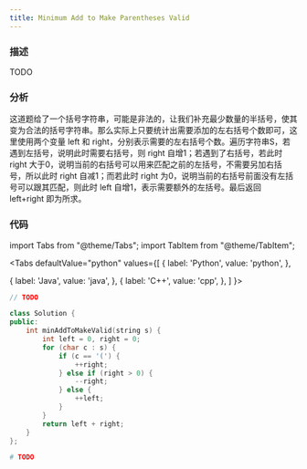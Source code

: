 ```yaml
---
title: Minimum Add to Make Parentheses Valid
---
```


### 描述

TODO

### 分析

这道题给了一个括号字符串，可能是非法的，让我们补充最少数量的半括号，使其变为合法的括号字符串。那么实际上只要统计出需要添加的左右括号个数即可，这里使用两个变量 left 和 right，分别表示需要的左右括号个数。遍历字符串S，若遇到左括号，说明此时需要右括号，则 right 自增1；若遇到了右括号，若此时 right 大于0，说明当前的右括号可以用来匹配之前的左括号，不需要另加右括号，所以此时 right 自减1；而若此时 right 为0，说明当前的右括号前面没有左括号可以跟其匹配，则此时 left 自增1，表示需要额外的左括号。最后返回 left+right 即为所求。

### 代码

import Tabs from "@theme/Tabs";
import TabItem from "@theme/TabItem";

<Tabs
defaultValue="python"
values={[
{ label: 'Python', value: 'python', },

{ label: 'Java', value: 'java', },
{ label: 'C++', value: 'cpp', },
]
}>
<TabItem value="java">

```java
// TODO
```

</TabItem>
<TabItem value="cpp">

```cpp
class Solution {
public:
    int minAddToMakeValid(string s) {
        int left = 0, right = 0;
        for (char c : s) {
            if (c == '(') {
                ++right;
            } else if (right > 0) {
                --right;
            } else {
                ++left;
            }
        }
        return left + right;
    }
};
```

</TabItem>

<TabItem value="python">

```python
# TODO
```

</TabItem>
</Tabs>
